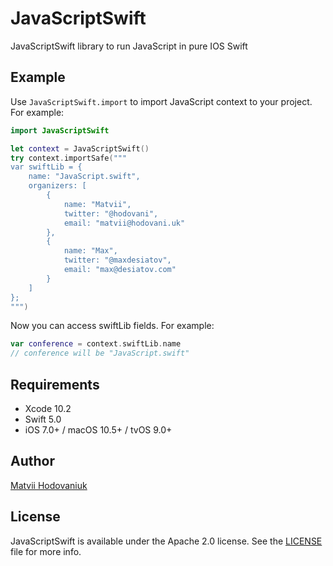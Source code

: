 # JavaScriptSwift

JavaScriptSwift library to run JavaScript in pure IOS Swift

## Example

Use `JavaScriptSwift.import` to import JavaScript context to your project. For example:

````swift
import JavaScriptSwift

let context = JavaScriptSwift()
try context.importSafe("""
var swiftLib = {
    name: "JavaScript.swift",
    organizers: [
        {
            name: "Matvii",
            twitter: "@hodovani",
            email: "matvii@hodovani.uk"
        },
        {
            name: "Max",
            twitter: "@maxdesiatov",
            email: "max@desiatov.com"
        }
    ]
};
""")
````

Now you can access swiftLib fields. For example:

````swift
var conference = context.swiftLib.name
// conference will be "JavaScript.swift"
````

## Requirements

- Xcode 10.2
- Swift 5.0
- iOS 7.0+ / macOS 10.5+ / tvOS 9.0+

## Author

[Matvii Hodovaniuk](https://matvii.hodovani.uk)

## License

JavaScriptSwift is available under the Apache 2.0 license. See the
[LICENSE](https://github.com/hodovani/JavaScript.swift/blob/master/LICENSE) file for
more info.
